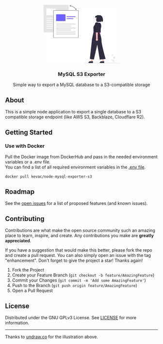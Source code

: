 <br />
<div align="center">
  <a href="https://github.com/kev-ac/node-mysql-exporter-s3">
    <img src="icon.png" alt="Logo" height="192">
  </a>

<h3 align="center">MySQL S3 Exporter</h3>

  <p align="center">
    Simple way to export a MySQL database to a S3-compatible storage
  </p>
</div>


## About

This is a simple node application to export a single database to a S3 compatible storage endpoint (like AWS S3, Backblaze, Cloudflare R2).

## Getting Started

### Use with Docker

Pull the Docker image from DockerHub and pass in the needed environment variables or a .env file.<br>
You can find a list of all required environment variables in the [.env file](.env).

  ```sh
  docker pull kevac/node-mysql-exporter-s3
  ```

## Roadmap

See the [open issues](https://github.com/kev-ac/node-mysql-exporter-s3/issues) for a list of proposed features (and known issues).

## Contributing

Contributions are what make the open source community such an amazing place to learn, inspire, and create. Any contributions you make are **greatly appreciated**.

If you have a suggestion that would make this better, please fork the repo and create a pull request. You can also simply open an issue with the tag "enhancement".
Don't forget to give the project a star! Thanks again!

1. Fork the Project
2. Create your Feature Branch (`git checkout -b feature/AmazingFeature`)
3. Commit your Changes (`git commit -m 'Add some AmazingFeature'`)
4. Push to the Branch (`git push origin feature/AmazingFeature`)
5. Open a Pull Request


## License

Distributed under the GNU GPLv3 License. See [LICENSE](LICENSE) for more information.

---
Thanks to [undraw.co](https://undraw.co) for the illustration above.
